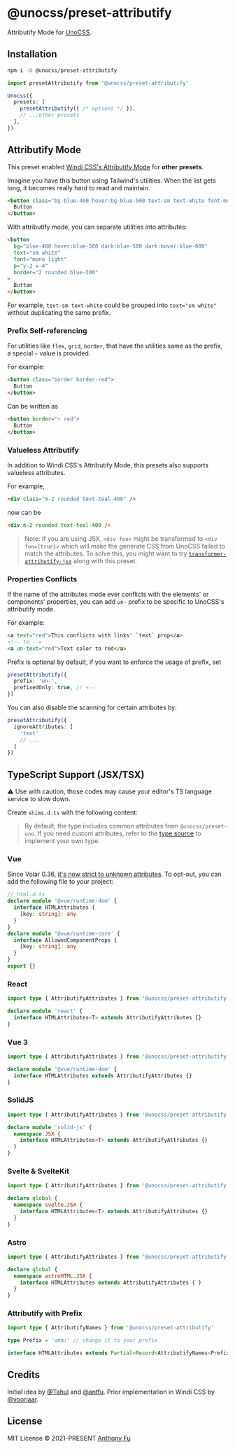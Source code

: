 # @unocss/preset-attributify

Attributify Mode for [UnoCSS](https://github.com/unocss/unocss).

## Installation

```bash
npm i -D @unocss/preset-attributify
```

```ts
import presetAttributify from '@unocss/preset-attributify'

Unocss({
  presets: [
    presetAttributify({ /* options */ }),
    // ...other presets
  ],
})
```

## Attributify Mode

This preset enabled [Windi CSS's Attributify Mode](https://windicss.org/posts/v30.html#attributify-mode) for **other presets**.

Imagine you have this button using Tailwind's utilities. When the list gets long, it becomes really hard to read and maintain.

```html
<button class="bg-blue-400 hover:bg-blue-500 text-sm text-white font-mono font-light py-2 px-4 rounded border-2 border-blue-200 dark:bg-blue-500 dark:hover:bg-blue-600">
  Button
</button>
```

With attributify mode, you can separate utilities into attributes:

```html
<button 
  bg="blue-400 hover:blue-500 dark:blue-500 dark:hover:blue-600"
  text="sm white"
  font="mono light"
  p="y-2 x-4"
  border="2 rounded blue-200"
>
  Button
</button>
```

For example, `text-sm text-white` could be grouped into `text="sm white"` without duplicating the same prefix.

### Prefix Self-referencing

For utilities like `flex`, `grid`, `border`, that have the utilities same as the prefix, a special `~` value is provided.

For example:

```html
<button class="border border-red">
  Button
</button>
```

Can be written as

```html
<button border="~ red">
  Button
</button>
```

### Valueless Attributify

In addition to Windi CSS's Attributify Mode, this presets also supports valueless attributes.

For example,

```html
<div class="m-2 rounded text-teal-400" />
```

now can be

```html
<div m-2 rounded text-teal-400 />
```

> Note: If you are using JSX, `<div foo>` might be transformed to `<div foo={true}>` which will make the generate CSS from UnoCSS failed to match the attributes. To solve this, you might want to try [`transformer-attributify-jsx`](https://github.com/unocss/unocss/tree/main/packages/transformer-attributify-jsx) along with this preset.

### Properties Conflicts

If the name of the attributes mode ever conflicts with the elements' or components' properties, you can add `un-` prefix to be specific to UnoCSS's attributify mode.

For example:

```html
<a text="red">This conflicts with links' `text` prop</a>
<!-- to -->
<a un-text="red">Text color to red</a>
```

Prefix is optional by default, if you want to enforce the usage of prefix, set

```ts
presetAttributify({
  prefix: 'un-',
  prefixedOnly: true, // <--
})
```

You can also disable the scanning for certain attributes by:

```ts
presetAttributify({
  ignoreAttributes: [
    'text'
    // ...
  ]
})
```

## TypeScript Support (JSX/TSX)

⚠️ Use with caution, those codes may cause your editor's TS language service to slow down.

Create `shims.d.ts` with the following content:

> By default, the type includes common attributes from `@unocss/preset-uno`. If you need custom attributes, refer to the [type source](https://github.com/antfu/unocss/blob/main/packages/preset-attributify/src/jsx.ts) to implement your own type.

### Vue

Since Volar 0.36, [it's now strict to unknown attributes](https://github.com/johnsoncodehk/volar/issues/1077#issuecomment-1145361472). To opt-out, you can add the following file to your project:

```ts
// html.d.ts
declare module '@vue/runtime-dom' {
  interface HTMLAttributes {
    [key: string]: any
  }
}
declare module '@vue/runtime-core' {
  interface AllowedComponentProps {
    [key: string]: any
  }
}
export {}
```

### React

```ts
import type { AttributifyAttributes } from '@unocss/preset-attributify'

declare module 'react' {
  interface HTMLAttributes<T> extends AttributifyAttributes {}
}
```

### Vue 3

```ts
import type { AttributifyAttributes } from '@unocss/preset-attributify'

declare module '@vue/runtime-dom' {
  interface HTMLAttributes extends AttributifyAttributes {}
}
```

### SolidJS

```ts
import type { AttributifyAttributes } from '@unocss/preset-attributify'

declare module 'solid-js' {
  namespace JSX {
    interface HTMLAttributes<T> extends AttributifyAttributes {}
  }
}
```

### Svelte & SvelteKit

```ts
import type { AttributifyAttributes } from '@unocss/preset-attributify'

declare global {
  namespace svelte.JSX {
    interface HTMLAttributes<T> extends AttributifyAttributes {}
  }
}
```

### Astro

```ts
import type { AttributifyAttributes } from '@unocss/preset-attributify'

declare global {
  namespace astroHTML.JSX {
    interface HTMLAttributes extends AttributifyAttributes { }
  }
}
```

### Attributify with Prefix

```ts
import type { AttributifyNames } from '@unocss/preset-attributify'

type Prefix = 'uno:' // change it to your prefix

interface HTMLAttributes extends Partial<Record<AttributifyNames<Prefix>, string>> {}
```

## Credits

Initial idea by [@Tahul](https://github.com/Tahul) and [@antfu](https://github.com/antfu). Prior implementation in Windi CSS by [@voorjaar](https://github.com/voorjaar).

## License

MIT License &copy; 2021-PRESENT [Anthony Fu](https://github.com/antfu)

